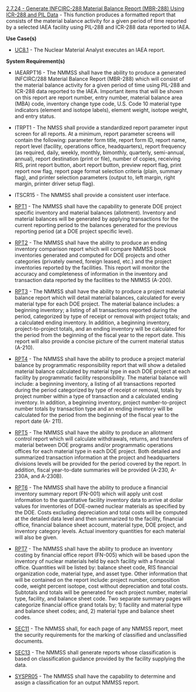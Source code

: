 <a href="https://dev.azure.com/Link-Technologies/NMMSS%20Requirements/_workitems/edit/321/" target="_blank">2.7.24 - Generate INFCIRC-288 Material Balance Report (MBR-288) Using ICR-288 and PIL Data</a> - This function produces a formatted report that consists of the material balance activity for a given period of time reported by a selected IAEA facility using PIL-288 and ICR-288 data reported to IAEA.


**Use Case(s)**

- <a href="https://dev.azure.com/Link-Technologies/NMMSS%20Requirements/_workitems/edit/455/" target="_blank">UC8.1</a>  - The Nuclear Material Analyst executes an IAEA report.

**System Requirement(s)**

- IAEARPT16 - The NMMSS shall have the ability to produce a generated INFCIRC/288 Material Balance Report (MBR-288) which will consist of the material balance activity for a given period of time using PIL-288 and ICR-288 data reported to the IAEA. Important items that will be shown on this report are report number, entry number, material balance area (MBA) code, inventory change type code, U.S. Code 10 material type indicators (element and isotope labels), element weight, isotope weight, and entry status.

- ITRPT1 - The NMSS shall provide a standardized report parameter input screen for all reports. At a minimum, report parameter screens will contain the following: parameter form title, report form ID, report name, report level (facility, operations office, headquarters), report frequency (as required, daily, weekly, monthly, bimonthly, quarterly, semi-annual, annual), report destination (print or file), number of copies, receiving RIS, print report button, abort report button, preview report flag, print report now flag, report page format selection criteria (plain, summary flag), and printer selection parameters (output to, left margin, right margin, printer driver setup flag).

- ITSCR15 - The NMMSS shall provide a consistent user interface.

- <a href="https://dev.azure.com/Link-Technologies/NMMSS%20Requirements/_workitems/edit/549/" target="_blank">RPT1</a> - The NMMSS shall have the capability to generate DOE project specific inventory and material balances (allotment). Inventory and material balances will be generated by applying transactions for the current reporting period to the balances generated for the previous reporting period (at a DOE project specific level).

- <a href="https://dev.azure.com/Link-Technologies/NMMSS%20Requirements/_workitems/edit/550/" target="_blank">RPT2</a> - The NMMSS shall have the ability to produce an ending inventory comparison report which will compare NMMSS book inventories generated and computed for DOE projects and other categories (privately owned, foreign leased, etc.) and the project inventories reported by the facilities. This report will monitor the accuracy and completeness of information in the inventory and transaction data reported by the facilities to the NMMSS (A-200).

- <a href="https://dev.azure.com/Link-Technologies/NMMSS%20Requirements/_workitems/edit/551/" target="_blank">RPT3</a> - The NMMSS shall have the ability to produce a project material balance report which will detail material balances, calculated for every material type for each DOE project. The material balance includes: a beginning inventory; a listing of all transactions reported during the period, categorized by type of receipt or removal with project totals; and a calculated ending inventory. In addition, a beginning inventory, project-to-project totals, and an ending inventory will be calculated for the period from the beginning of the fiscal year to the report date. This report will also provide a concise picture of the current material status (A-210).

- <a href="https://dev.azure.com/Link-Technologies/NMMSS%20Requirements/_workitems/edit/552/" target="_blank">RPT4</a> - The NMMSS shall have the ability to produce a project material balance by programmatic responsibility report that will show a detailed material balance calculated by material type in each DOE project at each facility by programmatic facility responsibility. The material balance will include: a beginning inventory, a listing of all transactions reported during the period categorized by type of receipt or removal, totals by project number within a type of transaction and a calculated ending inventory. In addition, a beginning inventory, project number-to-project number totals by transaction type and an ending inventory will be calculated for the period from the beginning of the fiscal year to the report date (A- 211).

- <a href="https://dev.azure.com/Link-Technologies/NMMSS%20Requirements/_workitems/edit/553/" target="_blank">RPT5</a> - The NMMSS shall have the ability to produce an allotment control report which will calculate withdrawals, returns, and transfers of material between DOE programs and/or programmatic operations offices for each material type in each DOE project. Both detailed and summarized transaction information at the project and headquarters divisions levels will be provided for the period covered by the report. In addition, fiscal year-to-date summaries will be provided (A-230, A-230A, and A-230B).

- <a href="https://dev.azure.com/Link-Technologies/NMMSS%20Requirements/_workitems/edit/554/" target="_blank">RPT6</a> - The NMMSS shall have the ability to produce a financial inventory summary report (FN-001) which will apply unit cost information to the quantitative facility inventory data to arrive at dollar values for inventories of DOE-owned nuclear materials as specified by the DOE. Costs excluding depreciation and total costs will be computed at the detailed data level and then summarized to the facility, financial office, financial balance sheet account, material type, DOE project, and inventory category levels. Actual inventory quantities for each material will also be given.

- <a href="https://dev.azure.com/Link-Technologies/NMMSS%20Requirements/_workitems/edit/555/" target="_blank">RPT7</a> - The NMMSS shall have the ability to produce an inventory costing by financial office report (FN-005) which will be based upon the inventory of nuclear materials held by each facility with a financial office. Quantities will be listed by: balance sheet code, RIS financial organization code, material type, and asset type. Other information that will be contained on the report include: project number, composition code, weight percent isotope, cost without depreciation and total costs. Subtotals and totals will be generated for each project number, material type, facility, and balance sheet code. Two separate summary pages will categorize financial office grand totals by; 1) facility and material type and balance sheet codes; and, 2) material type and balance sheet codes.

- <a href="https://dev.azure.com/Link-Technologies/NMMSS%20Requirements/_workitems/edit/443/" target="_blank">SEC11</a> - The NMMSS shall, for each page of any NMMSS report, meet the security requirements for the marking of classified and unclassified documents.

- <a href="https://dev.azure.com/Link-Technologies/NMMSS%20Requirements/_workitems/edit/291/" target="_blank">SEC13</a> - The NMMSS shall generate reports whose classification is based on classification guidance provided by the facility supplying the data.

- <a href="https://dev.azure.com/Link-Technologies/NMMSS%20Requirements/_workitems/edit/292/" target="_blank">SYSPR05</a> - The NMMSS shall have the capability to determine and assign a classification for an output NMMSS report.